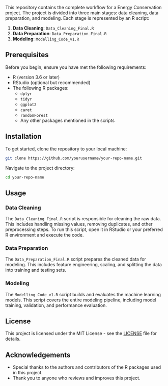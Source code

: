 This repository contains the complete workflow for a Energy Conservation project. The project is divided into three main stages: data cleaning, data preparation, and modeling. Each stage is represented by an R script:

1. **Data Cleaning**: `Data_Cleaning_Final.R`
2. **Data Preparation**: `Data_Preparation_Final.R`
3. **Modeling**: `Modelling_Code_v1.R`

## Prerequisites

Before you begin, ensure you have met the following requirements:

- R (version 3.6 or later)
- RStudio (optional but recommended)
- The following R packages:
  - `dplyr`
  - `tidyr`
  - `ggplot2`
  - `caret`
  - `randomForest`
  - Any other packages mentioned in the scripts

## Installation

To get started, clone the repository to your local machine:

```bash
git clone https://github.com/yourusername/your-repo-name.git
```

Navigate to the project directory:

```bash
cd your-repo-name
```
## Usage

### Data Cleaning

The `Data_Cleaning_Final.R` script is responsible for cleaning the raw data. This includes handling missing values, removing duplicates, and other preprocessing steps. To run this script, open it in RStudio or your preferred R environment and execute the code.

### Data Preparation

The `Data_Preparation_Final.R` script prepares the cleaned data for modeling. This includes feature engineering, scaling, and splitting the data into training and testing sets.

### Modeling

The `Modelling_Code_v1.R` script builds and evaluates the machine learning models. This script covers the entire modeling pipeline, including model training, validation, and performance evaluation.

## License

This project is licensed under the MIT License - see the [LICENSE](LICENSE) file for details.

## Acknowledgements

- Special thanks to the authors and contributors of the R packages used in this project.
- Thank you to anyone who reviews and improves this project.

